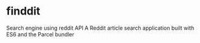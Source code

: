 # finddit
Search engine using reddit API
A Reddit article search application built with ES6 and the Parcel bundler
